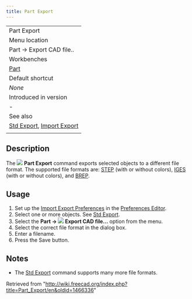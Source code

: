 ```yaml
---
title: Part Export
---
```


|                                                                                         |
| --------------------------------------------------------------------------------------- |
| Part Export‎                                                                            |
| Menu location                                                                           |
| Part → Export CAD file..                                                                |
| Workbenches                                                                             |
| [Part](/Part_Workbench "Part Workbench")                                                |
| Default shortcut                                                                        |
| _None_                                                                                  |
| Introduced in version                                                                   |
| -                                                                                       |
| See also                                                                                |
| [Std Export](/Std_Export "Std Export"), [Import Export](/Import_Export "Import Export") |
|                                                                                         |

## Description

The ![](/images/Part_Export.svg) **Part Export** command exports selected objects to a different file format. The supported file formats are: [STEP](http://en.wikipedia.org/wiki/Step_file) (with or without colors), [IGES](http://en.wikipedia.org/wiki/IGES) (with or without colors), and [BREP](http://en.wikipedia.org/wiki/BREP).

## Usage

1. Set up the [Import Export Preferences](/Import_Export_Preferences "Import Export Preferences") in the [Preferences Editor](/Preferences_Editor "Preferences Editor").
2. Select one or more objects. See [Std Export](/Std_Export#Usage "Std Export").
3. Select the **Part → ![](/images/Part_Export.svg) Export CAD file...** option from the menu.
4. Select the correct file format in the dialog box.
5. Enter a filename.
6. Press the Save button.

## Notes

- The [Std Export](/Std_Export "Std Export") command supports many more file formats.

Retrieved from "<http://wiki.freecad.org/index.php?title=Part_Export/en&oldid=1466336>"
